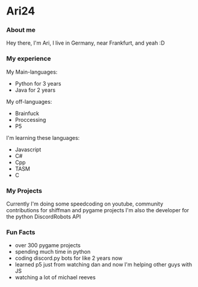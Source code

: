 # Ari24
### About me

Hey there, I'm Ari, I live in Germany, near Frankfurt, and yeah :D

### My experience

My Main-languages:
 - Python for 3 years
 - Java for 2 years

My off-languages:
 - Brainfuck
 - Proccessing
 - P5

I'm learning these languages:
 - Javascript
 - C#
 - Cpp
 - TASM
 - C

### My Projects

Currently I'm doing some speedcoding on youtube, community contributions for shiffman and pygame projects
I'm also the developer for the python DiscordRobots API

### Fun Facts
 - over 300 pygame projects
 - spending much time in python
 - coding discord.py bots for like 2 years now
 - learned p5 just from watching dan and now I'm helping other guys with JS
 - watching a lot of michael reeves
 
